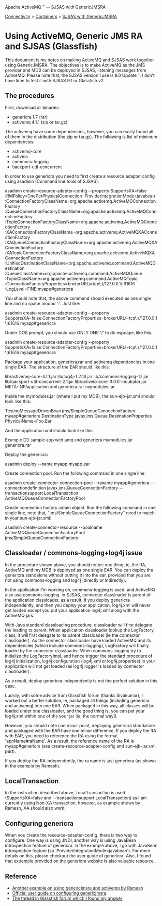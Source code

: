 Apache ActiveMQ ™ -- SJSAS with GenericJMSRA 

[Connectivity](connectivity.md) > [Containers](Connectivity/containers.md) > [SJSAS with GenericJMSRA](Connectivity/Containers/sjsas-with-genericjmsra.md)


Using ActiveMQ, Generic JMS RA and SJSAS (Glassfish)
====================================================

This document is my notes on making ActiveMQ and SJSAS work together using GenericJMSRA. The objectives is to make ActiveMQ as the JMS provider and MDB can be deployed in SJSAS, listening messages from ActiveMQ. Please note that, the SJSAS version I use is 9.0 Update 1. I don't have time to test it with SJSAS 9.1 or Glassfish v2.

The procedures
--------------

First, download all binaries:

*   genericra 1.7 (rar)
*   activemq 4.1.1 (zip or tar.gz)

The activemq have some dependencies, however, you can easily found all of them in the distribution (the zip or tar.gz). The following is list of minimum dependencies:

*   activemq-core
*   activeio
*   commons-logging
*   backport-util-concurrent

In order to use genericra you need to first create a resource adapter config using asadmin (Command line tools of SJSAS).

asadmin create-resource-adapter-config
  --property
      SupportsXA=false
      :RMPolicy=OnePerPhysicalConnection
      :ProviderIntegrationMode=javabean
      :ConnectionFactoryClassName=org.apache.activemq.ActiveMQConnectionFactory
      :QueueConnectionFactoryClassName=org.apache.activemq.ActiveMQConnectionFactory
      :TopicConnectionFactoryClassName=org.apache.activemq.ActiveMQConnectionFactory
      :XAConnectionFactoryClassName=org.apache.activemq.ActiveMQXAConnectionFactory
      :XAQueueConnectionFactoryClassName=org.apache.activemq.ActiveMQXAConnectionFactory
      :XATopicConnectionFactoryClassName=org.apache.activemq.ActiveMQXAConnectionFactory
      :UnifiedDestinationClassName=org.apache.activemq.command.ActiveMQDestination
      :QueueClassName=org.apache.activemq.command.ActiveMQQueue
      :TopicClassName=org.apache.activemq.command.ActiveMQTopic
      :ConnectionFactoryProperties=brokerURL\\\=tcp\\\://127.0.0.1\\\:61616
      :LogLevel=FINE
  myapp#genericra

You should note that, the above command should executed as one single line and no space around ':'. Just like:

asadmin create-resource-adapter-config --property SupportsXA=false:ConnectionFactoryProperties=brokerURL\\\=tcp\\\://127.0.0.1\\\:61616 myapp#genericra

Under DOS prompt, you should use ONLY ONE '/' to do espcape, like this.

asadmin create-resource-adapter-config --property SupportsXA=false:ConnectionFactoryProperties=brokerURL\\=tcp\\://127.0.0.1\\:61616 myapp#genericra

Package your application, genericra.rar and activemq dependencies in one single EAR. The structure of the EAR should like this:

   lib/activemq-core-4.1.1.jar
   lib/log4j-1.2.13.jar
   lib/commons-logging-1.1.jar
   lib/backport-util-concurrent-2.1.jar
   lib/activeio-core-3.0.0-incubator.jar
   META-INF/application.xml
   genericra.rar
   mymodules.jar

Inside the mymodules.jar (where I put my MDB), the sun-ejb-jar.xml should look like this:

<?xml version="1.0" encoding="UTF-8"?>
<!DOCTYPE sun-ejb-jar
  PUBLIC "-//Sun Microsystems, Inc.//DTD Application Server 8.1 EJB 2.1//EN"
    "http://www.sun.com/software/appserver/dtds/sun-ejb-jar\_2\_1-1.dtd">
<sun-ejb-jar>
  <enterprise-beans>
    <ejb>
      <ejb-name>TestingMessageDrivenBean</ejb-name>
      <mdb-connection-factory>
        <jndi-name>jms/SimpleQueueConnectionFactory</jndi-name>
      </mdb-connection-factory>
      <mdb-resource-adapter>
        <resource-adapter-mid>myapp#genericra</resource-adapter-mid>
        <activation-config>
          <activation-config-property>
            <activation-config-property-name>DestinationType</activation-config-property-name>
            <activation-config-property-value>javax.jms.Queue</activation-config-property-value>
          </activation-config-property>
          <activation-config-property>
            <activation-config-property-name>DestinationProperties</activation-config-property-name>
            <activation-config-property-value>PhysicalName=Foo.Bar</activation-config-property-value>
          </activation-config-property>
        </activation-config>
      </mdb-resource-adapter>
    </ejb>
  </enterprise-beans>
</sun-ejb-jar>

And the application.xml should look like this:

<?xml version="1.0" encoding="UTF-8"?>
<application
    xmlns="http://java.sun.com/xml/ns/javaee"
    xmlns:xsi="http://www.w3.org/2001/XMLSchema-instance"
    xsi:schemaLocation="http://java.sun.com/xml/ns/javaee http://java.sun.com/xml/ns/javaee/application_5.xsd"
    version="5">
  <description>Example DD</description>
  <display-name>sample app with amq and genericra</display-name>
  <module>
    <ejb>mymodules.jar</ejb>
  </module>
  <module>
    <connector>genericra.rar</connector>
  </module>
</application>

Deploy the genericra:

asadmin deploy --name myapp myapp.ear

Create connection pool. Run the following command in one single line:

asadmin create-connector-connection-pool
  --raname myapp#genericra
  --connectiondefinition javax.jms.QueueConnectionFactory
  --transactionsupport LocalTransaction
  ActiveMQQueueConnectionFactoryPool

Create connection factory admin object. Run the following command in one single line, note that, "jms/SimpleQueueConnectionFactory" need to match in your sun-ejb-jar.xml:

asadmin create-connector-resource
  --poolname ActiveMQQueueConnectionFactoryPool
  jms/SimpleQueueConnectionFactory

Classloader / commons-logging+log4j issue
-----------------------------------------

In the procedure shown above, you should notice one thing, ie, the RA, ActiveMQ and my MDB is deployed as one single EAR. You can deploy the genericra standalone without putting it into the ear, provided that you are not using commons-logging and log4j (directly or indirectly).

In the application I'm working on, commons-logging is used, and ActiveMQ also use commons-logging. In SJSAS, connector classloader is parent of the application classloader, as a result, if you deploy genericra independently, and then you deploy your application, log4j.xml will never get loaded except you put your application log4j.xml along with the ActiveMQ jars.

With Java standard classloading procedure, classloader will first delegate the loading to parent. When application classloader lookup the LogFactory class, it will first delegate to its parent classloader (ie the connector classloader). As the connector classloader have loaded ActiveMQ and its dependencies (which include commons-logging), LogFactory will finally loaded by the connector classloader. When commons-logging try to initialize the LogFactoryImpl, and hence trigger the standard procedure of log4j initialization, log4j configuration (log4j.xml or log4j.properties) in your application will not get loaded (as log4j logger is loaded by connector classloader).

As a result, deploy genericra independently is not the perfect solution in this case.

Luckily, with some advice from Glassfish forum (thanks Sivakumar), I worked out a better solution, ie, packaged all things (including genericra and activemq) into one EAR. When packaged in this way, all classes will be loaded under one classloader, and the good thing is, you can put your log4j.xml within one of the your jar (ie, the normal way!).

However, you should note one minor point, deploying genericra standalone and packaged with the EAR have one minor difference. If you deploy the RA with EAR, you need to reference the RA using the format 'appName#raName'. As a result, the reference name of the RA is myapp#genericra (see create-resource-adapter-config and sun-ejb-jar.xml part).

If you deploy the RA independently, the ra name is just genericra (as shown in the example by Ramesh).

LocalTransaction
----------------

In the instruction described above, LocalTransaction is used. (SupportsXA=false and --transactionsupport LocalTransaction) as I am currently using Non-XA transaction, however, as example shown by Ramesh, XA should also work.

Configuring genericra
---------------------

When you create the resource-adapter-config, there is two way to configure. One way is using JNDI, another way is using JavaBean introspection feature of genericra. In the example above, I go with JavaBean introspection feature (so 'ProviderIntegrationMode=javabean'). For more details on this, please checkout the user guide of genericra. Also, I found that expample provided on the genericra website is also valuable resource.

Reference
---------

*   [Another example on using genericjmsra and activemq by Ramesh](http://weblogs.java.net/blog/rampsarathy/archive/2007/03/glassfish_v2_an_1.html)
*   [Official user guide on configuring genericjmsra](https://genericjmsra.dev.java.net/docs/userguide/userguide.html)
*   [The thread in Glassfish forum which I found my answer](http://forums.java.net/jive/thread.jspa?messageID=211849)

